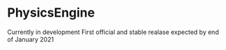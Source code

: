 # PhysicsEngine

Currently in development 
First official and stable realase expected by end of January 2021
